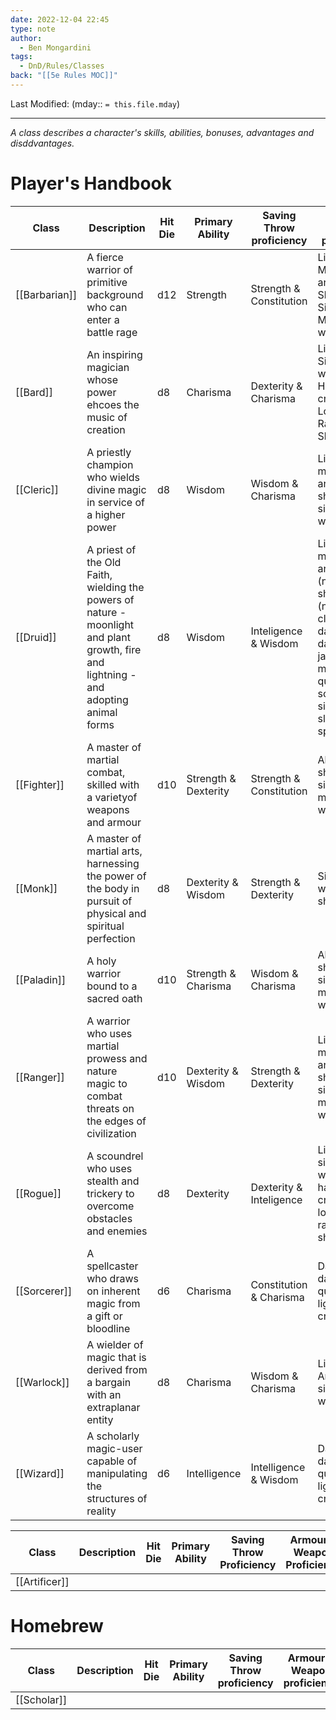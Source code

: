 ```yaml
---
date: 2022-12-04 22:45
type: note
author:
  - Ben Mongardini
tags:
  - DnD/Rules/Classes
back: "[[5e Rules MOC]]"
---
```

Last Modified: (mday:: `= this.file.mday`)

---
*A class describes a character's skills, abilities, bonuses, advantages and disddvantages.*

# Player's Handbook
| Class         | Description                                                                                                                           | Hit Die | Primary Ability      | Saving Throw proficiency | Armour & Weapon proficiency                                                                                                                      |
| ------------- | ------------------------------------------------------------------------------------------------------------------------------------- | ------- | -------------------- | ------------------------ | ------------------------------------------------------------------------------------------------------------------------------------------------ |
| [[Barbarian]] | A fierce warrior of primitive background who can enter a battle rage                                                                  | d12     | Strength             | Strength & Constitution  | Light & Medium armour, Shields, Simple and Martial weapons                                                                                       |
| [[Bard]]      | An inspiring magician whose power ehcoes the music of creation                                                                        | d8      | Charisma             | Dexterity & Charisma     | Light armour, Simple waepons, Hand crossbows, Longswords, Rapiers, Shortswords                                                                   |
| [[Cleric]]    | A priestly champion who wields divine magic in service of a higher power                                                              | d8      | Wisdom               | Wisdom & Charisma        | Light and medium armor, shields, simple weapons                                                                                                  |
| [[Druid]]     | A priest of the Old Faith, wielding the powers of nature - moonlight and plant growth, fire and lightning - and adopting animal forms | d8      | Wisdom               | Inteligence & Wisdom     | Light and medium armor (nonmetal), shields (nonmetal), clubs, daggers, darts, javelins, maces, quarterstaffs, scimitars, sickles, slings, spears |
| [[Fighter]]   | A master of martial combat, skilled with a varietyof weapons and armour                                                               | d10     | Strength & Dexterity | Strength & Constitution  | All armor, shields, simple and martial weapons                                                                                                   |
| [[Monk]]      | A master of martial arts, harnessing the power of the body in pursuit of physical and spiritual perfection                            | d8      | Dexterity & Wisdom   | Strength & Dexterity     | Simple weapons, shortswords                                                                                                                      |
| [[Paladin]]   | A holy warrior bound to a sacred oath                                                                                                 | d10     | Strength & Charisma  | Wisdom & Charisma        | All armor, shields, simple and martial weapons                                                                                                   |
| [[Ranger]]    | A warrior who uses martial prowess and nature magic to combat threats on the edges of civilization                                    | d10     | Dexterity & Wisdom   | Strength & Dexterity     | Light and medium armor, shields, simple and martial weapons                                                                                      |
| [[Rogue]]     | A scoundrel who uses stealth and trickery to overcome obstacles and enemies                                                           | d8      | Dexterity            | Dexterity & Inteligence  | Light armor, simple weapons, hand crossbows, longswords, rapiers, shortswords                                                                    |
| [[Sorcerer]]  | A spellcaster who draws on inherent magic from a gift or bloodline                                                                    | d6      | Charisma             | Constitution & Charisma  | Daggers, darts, slings, quarterstaffs, light crossbows                                                                                           |
| [[Warlock]]   | A wielder of magic that is derived from a bargain with an extraplanar entity                                                          | d8      | Charisma             | Wisdom & Charisma        | Light Armour, simple weapons                                                                                                                     |
| [[Wizard]]    | A scholarly magic-user capable of manipulating the structures of reality                                                              | d6      | Intelligence         | Intelligence & Wisdom    | Daggers, darts, slings, quarterstaffs, light crossbows                                                                                           |


| Class         | Description | Hit Die | Primary Ability | Saving Throw <br>Proficiency | Armour & Weapon Proficiency |
| ------------- | ----------- | ------- | --------------- | ---------------------------- | --------------------------- |
| [[Artificer]] |             |         |                 |                              |                             |


# Homebrew
| Class       | Description | Hit Die | Primary Ability | Saving Throw proficiency | Armour & Weapon proficiency |
| ----------- | ----------- | ------- | --------------- | ------------------------ | --------------------------- |
| [[Scholar]] |             |         |                 |                          |                             |
